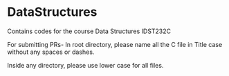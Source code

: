 # DataStructures
Contains codes for the course Data Structures IDST232C

For submitting PRs-
In root directory, please name all the C file in Title case without any spaces or dashes.

Inside any directory, please use lower case for all files.
